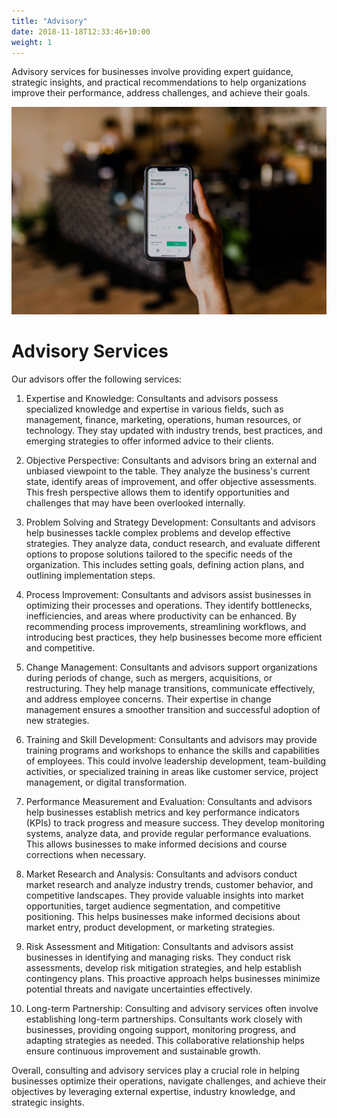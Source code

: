 ```yaml
---
title: "Advisory"
date: 2018-11-18T12:33:46+10:00
weight: 1
---
```


Advisory services for businesses involve providing expert guidance, strategic insights, and practical recommendations to help organizations improve their performance, address challenges, and achieve their goals.

![Advisory Services](/images/austin-distel-nGc5RT2HmF0-unsplash.jpg)

# Advisory Services

Our advisors offer the following services:

1. Expertise and Knowledge: Consultants and advisors possess specialized knowledge and expertise in various fields, such as management, finance, marketing, operations, human resources, or technology. They stay updated with industry trends, best practices, and emerging strategies to offer informed advice to their clients.

2. Objective Perspective: Consultants and advisors bring an external and unbiased viewpoint to the table. They analyze the business's current state, identify areas of improvement, and offer objective assessments. This fresh perspective allows them to identify opportunities and challenges that may have been overlooked internally.

3. Problem Solving and Strategy Development: Consultants and advisors help businesses tackle complex problems and develop effective strategies. They analyze data, conduct research, and evaluate different options to propose solutions tailored to the specific needs of the organization. This includes setting goals, defining action plans, and outlining implementation steps.

4. Process Improvement: Consultants and advisors assist businesses in optimizing their processes and operations. They identify bottlenecks, inefficiencies, and areas where productivity can be enhanced. By recommending process improvements, streamlining workflows, and introducing best practices, they help businesses become more efficient and competitive.

5. Change Management: Consultants and advisors support organizations during periods of change, such as mergers, acquisitions, or restructuring. They help manage transitions, communicate effectively, and address employee concerns. Their expertise in change management ensures a smoother transition and successful adoption of new strategies.

6. Training and Skill Development: Consultants and advisors may provide training programs and workshops to enhance the skills and capabilities of employees. This could involve leadership development, team-building activities, or specialized training in areas like customer service, project management, or digital transformation.

7. Performance Measurement and Evaluation: Consultants and advisors help businesses establish metrics and key performance indicators (KPIs) to track progress and measure success. They develop monitoring systems, analyze data, and provide regular performance evaluations. This allows businesses to make informed decisions and course corrections when necessary.

8. Market Research and Analysis: Consultants and advisors conduct market research and analyze industry trends, customer behavior, and competitive landscapes. They provide valuable insights into market opportunities, target audience segmentation, and competitive positioning. This helps businesses make informed decisions about market entry, product development, or marketing strategies.

9. Risk Assessment and Mitigation: Consultants and advisors assist businesses in identifying and managing risks. They conduct risk assessments, develop risk mitigation strategies, and help establish contingency plans. This proactive approach helps businesses minimize potential threats and navigate uncertainties effectively.

10. Long-term Partnership: Consulting and advisory services often involve establishing long-term partnerships. Consultants work closely with businesses, providing ongoing support, monitoring progress, and adapting strategies as needed. This collaborative relationship helps ensure continuous improvement and sustainable growth.

Overall, consulting and advisory services play a crucial role in helping businesses optimize their operations, navigate challenges, and achieve their objectives by leveraging external expertise, industry knowledge, and strategic insights.
